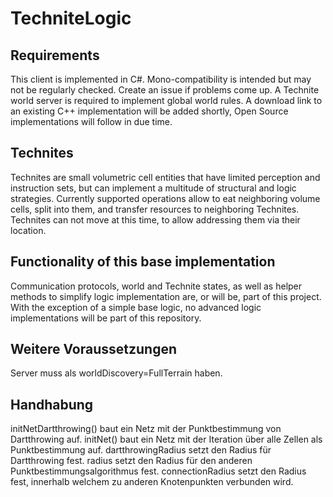 TechniteLogic
=============

Requirements
------------
This client is implemented in C#. Mono-compatibility is intended but may not be regularly checked. Create an issue if problems come up.
A Technite world server is required to implement global world rules. A download link to an existing C++ implementation will be added shortly, Open Source implementations will follow in due time.

Technites
---------
Technites are small volumetric cell entities that have limited perception and instruction sets, but can implement a multitude of structural and logic strategies.
Currently supported operations allow to eat neighboring volume cells, split into them, and transfer resources to neighboring Technites.
Technites can not move at this time, to allow addressing them via their location.

Functionality of this base implementation
-----------------------------------------
Communication protocols, world and Technite states, as well as helper methods to simplify logic implementation are, or will be, part of this project.
With the exception of a simple base logic, no advanced logic implementations will be part of this repository.

Weitere Voraussetzungen
-----------------------
Server muss als worldDiscovery=FullTerrain haben.

Handhabung
----------
initNetDartthrowing() baut ein Netz mit der Punktbestimmung von Dartthrowing auf. initNet() baut ein Netz mit der Iteration über alle Zellen als Punktbestimmung auf. dartthrowingRadius setzt den Radius für Dartthrowing fest. radius setzt den Radius für den anderen Punktbestimmungsalgorithmus fest. connectionRadius setzt den Radius fest, innerhalb welchem zu anderen Knotenpunkten verbunden wird.
